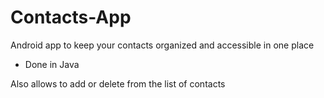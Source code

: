# Contacts-App





Android app to keep your contacts organized and accessible in one place

- Done in Java

Also allows to add or delete from the list of contacts










